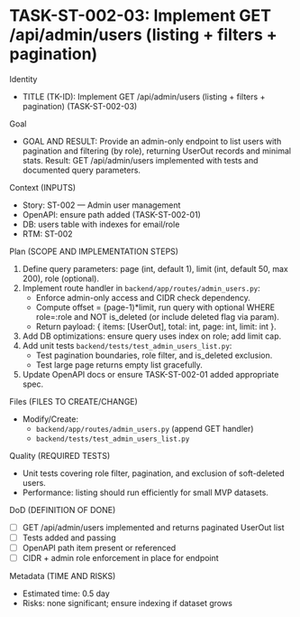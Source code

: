 # TASK-ST-002-03: Implement GET /api/admin/users (listing + filters + pagination)

Identity
- TITLE (TK-ID): Implement GET /api/admin/users (listing + filters + pagination) (TASK-ST-002-03)

Goal
- GOAL AND RESULT: Provide an admin-only endpoint to list users with pagination and filtering (by role), returning UserOut records and minimal stats. Result: GET /api/admin/users implemented with tests and documented query parameters.

Context (INPUTS)
- Story: ST-002 — Admin user management
- OpenAPI: ensure path added (TASK-ST-002-01)
- DB: users table with indexes for email/role
- RTM: ST-002

Plan (SCOPE AND IMPLEMENTATION STEPS)
1. Define query parameters: page (int, default 1), limit (int, default 50, max 200), role (optional).
2. Implement route handler in `backend/app/routes/admin_users.py`:
   - Enforce admin-only access and CIDR check dependency.
   - Compute offset = (page-1)*limit, run query with optional WHERE role=:role and NOT is_deleted (or include deleted flag via param).
   - Return payload: { items: [UserOut], total: int, page: int, limit: int }.
3. Add DB optimizations: ensure query uses index on role; add limit cap.
4. Add unit tests `backend/tests/test_admin_users_list.py`:
   - Test pagination boundaries, role filter, and is_deleted exclusion.
   - Test large page returns empty list gracefully.
5. Update OpenAPI docs or ensure TASK-ST-002-01 added appropriate spec.

Files (FILES TO CREATE/CHANGE)
- Modify/Create:
  - `backend/app/routes/admin_users.py` (append GET handler)
  - `backend/tests/test_admin_users_list.py`

Quality (REQUIRED TESTS)
- Unit tests covering role filter, pagination, and exclusion of soft-deleted users.
- Performance: listing should run efficiently for small MVP datasets.

DoD (DEFINITION OF DONE)
- [ ] GET /api/admin/users implemented and returns paginated UserOut list
- [ ] Tests added and passing
- [ ] OpenAPI path item present or referenced
- [ ] CIDR + admin role enforcement in place for endpoint

Metadata (TIME AND RISKS)
- Estimated time: 0.5 day
- Risks: none significant; ensure indexing if dataset grows